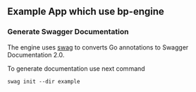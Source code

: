 ## Example App which use bp-engine

### Generate Swagger Documentation
The engine uses [swag](https://github.com/swaggo/swag) to converts Go annotations to Swagger Documentation 2.0.

To generate documentation use next command
```
swag init --dir example
```